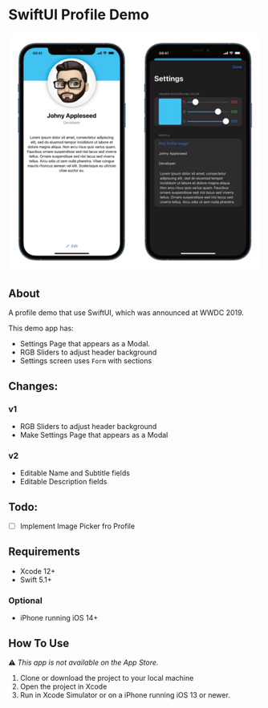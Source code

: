 # SwiftUI Profile Demo 

![Screenshot](https://github.com/patrickmfsd/SwiftUI-Profile-Demo/blob/dev/screenshots.png)

## About
A profile demo that use SwiftUI, which was announced at WWDC 2019.

This demo app has:
- Settings Page that appears as a Modal.
- RGB Sliders to adjust header background
- Settings screen uses `Form` with sections

## Changes: 
### v1
- RGB Sliders to adjust header background
- Make Settings Page that appears as a Modal

### v2
- Editable Name and Subtitle fields
- Editable Description fields

## Todo: 
- [ ] Implement Image Picker fro Profile

## Requirements
- Xcode 12+
- Swift 5.1+

### Optional
- iPhone running iOS 14+

## How To Use
⚠️ *This app is not available on the App Store.*

1. Clone or download the project to your local machine
2. Open the project in Xcode
3. Run in Xcode Simulator or on a iPhone running iOS 13 or newer.

